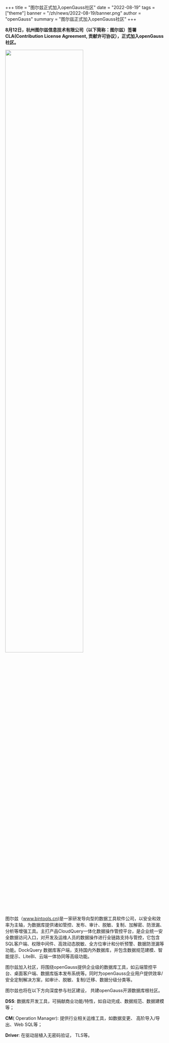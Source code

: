 ﻿+++
title = "图尔兹正式加入openGauss社区"
date = "2022-08-19"
tags = ["theme"]
banner = "/zh/news/2022-08-19/banner.png"
author = "openGauss"
summary = "图尔兹正式加入openGauss社区"
+++


**8月12日，杭州图尔兹信息技术有限公司（以下简称：图尔兹）签署CLA(Contribution License Agreement, 贡献许可协议），正式加入openGauss社区。**

<img src="/zh/news/2022-08-19/banner.png" style="width: 70%">


图尔兹（www.bintools.cn)是一家研发导向型的数据工具软件公司，以安全和效率为主轴，为数据库提供诸如管控、发布、审计、脱敏、复制、加解密、防泄漏、分析等增强工具。主打产品CloudQuery一体化数据操作管控平台，是企业统一安全数据访问入口，对开发及运维人员的数据操作进行全链路支持与管控，它包含SQL客户端、权限中间件、高效动态脱敏、全方位审计和分析预警、数据防泄漏等功能。DockQuery 数据库客户端，支持国内外数据库，并包含数据规范建模、智能提示、LiteBI、云端一体协同等高级功能。


图尔兹加入社区，将围绕openGauss提供企业级的数据库工具，如云端管控平台、桌面客户端、数据库版本发布系统等。同时为openGauss企业用户提供效率/安全定制解决方案，如审计、脱敏、复制/迁移、数据分级分类等。


图尔兹也将在以下方向深度参与社区建设， 共建openGauss开源数据库根社区。

**DSS**: 数据库开发工具，可捐献商业功能/特性，如自动完成、数据规范、数据建模等；

**CM**( Operation Manager): 提供行业相关运维工具，如数据变更、 高阶导入/导出、Web SQL等；

**Driver**: 在驱动层植入无密码验证， TLS等。